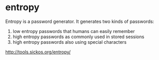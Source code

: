 entropy
=======
Entropy is a password generator. It generates two kinds of passwords:
  1. low entropy passwords that humans can easily remember
  1. high entropy passwords as commonly used in stored sessions
  1. high entropy passwords also using special characters

http://tools.sickos.org/entropy/
